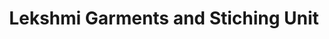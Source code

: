 ---
title: "Lekshmi Garments and Stiching Unit"
url: /kollam/lekshmi-garments-and-stiching-unit/
shop: tailor
---